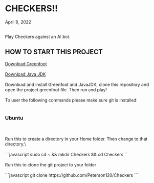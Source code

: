 <h1>CHECKERS!! </h1>
April 9, 2022
<br></br>
<p>Play Checkers against an AI bot.</p>

<h2>HOW TO START THIS PROJECT</h2>
<a href="https://www.greenfoot.org/download">Download Greenfoot</a>
<br></br>
<a href="https://www.oracle.com/java/technologies/downloads/">Download Java JDK</a>
<br></br>
Download and install Greenfoot and JavaJDK, clone this repository and open the project.greenfoot file. Then run and play! 
<br></br>
To user the following commands please make sure git is installed
<br></br>
<h3>Ubuntu</h3>
<br></br>
Run this to create a directory in your Home folder. Then change to that directory.\
<br></br>
```javascript
sudo cd ~ && mkdir Checkers && cd Checkers
```
<br></br>
Run this to clone the git project to your folder
<br></br>
```javascript
git clone https://github.com/Peterson120/Checkers
```
